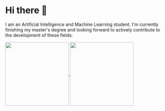 # Hi there 👋

I am an Artificial Intelligence and Machine Learning student. I'm currently finishing my master's degree and looking forward to actively contribute to the development of these fields.

<a href="https://github.com/anuraghazra/github-readme-stats">
  <img height=200 align="center" src="https://github-readme-stats.vercel.app/api?username=lorenzobloise&include_all_commits=true&theme=vision-friendly-dark"/>
</a>
<a href="https://github.com/anuraghazra/convoychat">
  <img height=200 align="center" src="https://github-readme-stats.vercel.app/api/top-langs?username=lorenzobloise&theme=vision-friendly-dark&layout=compact&hide=jupyter%20notebook" />
</a>
